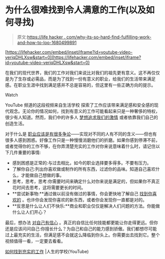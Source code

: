 # 为什么很难找到令人满意的工作(以及如何寻找)

> 原文:[https://life hacker . com/why-its-so-hard-find-fulfilling-work-and-how-to-loo-1680499891](https://lifehacker.com/why-its-so-hard-to-find-fulfilling-work-and-how-to-loo-1680499891)

 [https://lifehacker.com/embed/inset/iframe?id=youtube-video-veriqDHLXsw&start=0](https://lifehacker.com/embed/inset/iframe?id=youtube-video-veriqDHLXsw&start=0) 

在我们的现代世界，我们的工作对我们来说比对我们的祖先更有意义。这不再仅仅是为了生存或必需品，而是为了找到一份有意义的职业，给我们的生活带来满足感。在职业生涯中找到满足感并不总是容易的，但这里有一些正确方向的提示。

Watch

YouTube 频道的这段视频来自生活学校 探索了工作应该带来满足感和安全感的现代观念。无论你的情况如何，找到有意义的工作可能看起来只是一种奢侈的特权，很少有人知道。然而，我们中的许多人 [梦想追求我们的激情](https://lifehacker.com/the-reasons-people-don-t-follow-their-passions-and-wha-1637716016) 或者依靠我们自己的创造生活。

对于什么是 [职业应该是](http://lifehacker.com/dilbert-s-scott-adams-on-success-don-t-follow-your-pas-1448102442)[有很多争论](http://lifehacker.com/focus-on-the-skills-you-have-instead-of-following-your-1590580695)——实现对不同的人有不同的含义——但也有很多人感到困惑。好像工作只是一种慢慢消磨他们的折磨。如果你感到停滞不前，或者觉得你的工作不够，在你弄清楚充实的工作对你来说意味着什么时，请记住以下几件重要的事情:

*   感到困惑是正常的:与过去相比，如今的职业选择要多得多。不要有压力。
*   了解你自己:列出你喜欢做或制作的所有东西，过滤你的品味。知道自己喜欢什么，才能做自己想做的事。
*   思考，思考，思考:你需要时间来确定什么对你来说是满足的，但如果你不真正花时间去思考，这将需要更长的时间。
*   **尝试新事物:**通过做以前没有做过的事情，你会更快地了解自己 [找到你喜欢的](http://lifehacker.com/how-to-find-your-life-purpose-escape-your-bubble-1620407083) 。也许你会发现你喜欢的新东西，或者你会发现你一直都是对的。
*   **反思是什么让人们不快乐:**商业和职业仅仅是解决人们问题的方法。你能做什么让人们开心？

最后，想办法 [对自己有信心](https://lifehacker.com/how-to-build-your-confidence-and-why-it-matters-1442414831) 。真正的自信比任何技能都更能让你走得更远。但你还是应该问问自己:你擅长什么？为自己和自己的能力感到骄傲。我们都想尽可能过上最充实的生活，但满足感不会就这么降临到你头上。你需要出去找到它。整个视频值得一看，一定要去看看。

[如何找到充实的工作](https://www.youtube.com/watch?v=veriqDHLXsw) |人生的学校(YouTube)